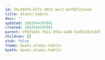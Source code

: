 ```yaml
---
id: 55c4947b-bff2-4d13-aec2-def9df21aceb
title: Atomic-habits
desc: ''
updated: 1603544197081
created: 1603544197081
parent: df025a01-f811-4f4a-aa86-5ad5316c53df
children: []
stub: false
fname: books.atomic-habits
hpath: books.atomic-habits
---
```



